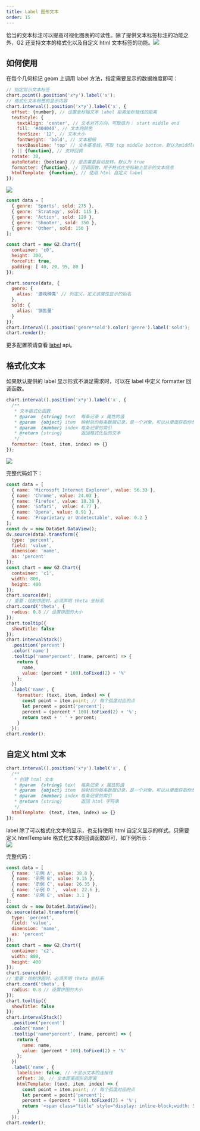 ```yaml
---
title: Label 图形文本
order: 15
---
```


恰当的文本标注可以提高可视化图表的可读性。除了提供文本标签标注的功能之外，G2 还支持文本的格式化以及自定义 html 文本标签的功能。![](https://gw.alipayobjects.com/zos/rmsportal/lSasYkLULFIHYIpEIeUw.png#align=left&display=inline&height=342&originHeight=342&originWidth=1064&status=done&width=1064)

## 如何使用

在每个几何标记 geom 上调用 label 方法，指定需要显示的数据维度即可：

```javascript
// 指定显示文本标签
chart.point().position('x*y').label('x');
// 格式化文本标签的显示内容
chart.interval().position('x*y').label('x', {
  offset: {number}, // 设置坐标轴文本 label 距离坐标轴线的距离
  textStyle: {
    textAlign: 'center', // 文本对齐方向，可取值为： start middle end
    fill: '#404040', // 文本的颜色
    fontSize: '12', // 文本大小
    fontWeight: 'bold', // 文本粗细
    textBaseline: 'top' // 文本基准线，可取 top middle bottom，默认为middle
  } || {function}, // 支持回调
  rotate: 30,
  autoRotate: {boolean} // 是否需要自动旋转，默认为 true
  formatter: {function}, // 回调函数，用于格式化坐标轴上显示的文本信息
  htmlTemplate: {function}, // 使用 html 自定义 label
});
```

![](https://cdn.nlark.com/yuque/0/2018/png/100996/1539841763704-ec891d93-1a16-4eb7-aa55-3616b9f0e092.png#align=left&display=inline&height=576&originHeight=576&originWidth=1708&status=done&width=747)

```javascript
const data = [
  { genre: 'Sports', sold: 275 },
  { genre: 'Strategy', sold: 115 },
  { genre: 'Action', sold: 120 },
  { genre: 'Shooter', sold: 350 },
  { genre: 'Other', sold: 150 }
];

const chart = new G2.Chart({
  container: 'c0',
  height: 300,
  forceFit: true,
  padding: [ 40, 20, 95, 80 ]
});

chart.source(data, {
  genre: {
    alias: '游戏种类' // 列定义，定义该属性显示的别名
  },
  sold: {
    alias: '销售量'
  }
});
chart.interval().position('genre*sold').color('genre').label('sold');
chart.render();
```

更多配置项请查看 [label](/zh/docs/manual/api/geometry#84ebds) api。

## 格式化文本

如果默认提供的 label 显示形式不满足需求时，可以在 label 中定义 formatter 回调函数。

```javascript
chart.interval().position('x*y').label('x', {
  /**
   * 文本格式化函数
   * @param  {string} text  每条记录 x 属性的值
   * @param  {object} item  映射后的每条数据记录，是一个对象，可以从里面获取你想要的数据信息
   * @param  {number} index 每条记录的索引
   * @return {string}       返回格式化后的文本
   */
  formatter: (text, item, index) => {}
});
```

![](https://cdn.nlark.com/yuque/0/2018/png/100996/1539841790486-6ef488aa-812c-4ddf-a9d1-1c6df32cd94a.png#align=left&display=inline&height=772&originHeight=772&originWidth=1688&status=done&width=747)

完整代码如下：

```javascript
const data = [
  { name: 'Microsoft Internet Explorer', value: 56.33 },
  { name: 'Chrome', value: 24.03 },
  { name: 'Firefox', value: 10.38 },
  { name: 'Safari',  value: 4.77 },
  { name: 'Opera', value: 0.91 },
  { name: 'Proprietary or Undetectable', value: 0.2 }
];
const dv = new DataSet.DataView();
dv.source(data).transform({
  type: 'percent',
  field: 'value',
  dimension: 'name',
  as: 'percent'
});
const chart = new G2.Chart({
  container: 'c1',
  width: 800,
  height: 400
});
chart.source(dv);
// 重要：绘制饼图时，必须声明 theta 坐标系
chart.coord('theta', {
  radius: 0.8 // 设置饼图的大小
});
chart.tooltip({
  showTitle: false
});
chart.intervalStack()
  .position('percent')
  .color('name')
  .tooltip('name*percent', (name, percent) => {
    return {
      name,
      value: (percent * 100).toFixed(2) + '%'
    };
  })
  .label('name', {
    formatter: (text, item, index) => {
      const point = item.point; // 每个弧度对应的点
      let percent = point['percent'];
      percent = (percent * 100).toFixed(2) + '%';
      return text + ' ' + percent;
    }
  });
chart.render();
```

## 自定义 html 文本

```javascript
chart.interval().position('x*y').label('x', {
  /**
   * 创建 html 文本
   * @param  {string} text  每条记录 x 属性的值
   * @param  {object} item  映射后的每条数据记录，是一个对象，可以从里面获取你想要的数据信息
   * @param  {number} index 每条记录的索引
   * @return {string}       返回 html 字符串
   */
  htmlTemplate: (text, item, index) => {}
});
```

label 除了可以格式化文本的显示，也支持使用 html 自定义显示的样式。只需要定义 htmlTemplate 格式化文本的回调函数即可，如下例所示：<br />![](https://cdn.nlark.com/yuque/0/2018/png/100996/1539841824912-9d43e749-c68d-47bd-9d39-e8f4a405d8f1.png#align=left&display=inline&height=796&originHeight=796&originWidth=1004&status=done&width=404)

完整代码：

```javascript
const data = [
  { name: '示例 A', value: 38.8 },
  { name: '示例 B', value: 9.15 },
  { name: '示例 C', value: 26.35 },
  { name: '示例 D ',  value: 22.6 },
  { name: '示例 E', value: 3.1 }
];
const dv = new DataSet.DataView();
dv.source(data).transform({
  type: 'percent',
  field: 'value',
  dimension: 'name',
  as: 'percent'
});
const chart = new G2.Chart({
  container: 'c2',
  width: 800,
  height: 400
});
chart.source(dv);
// 重要：绘制饼图时，必须声明 theta 坐标系
chart.coord('theta', {
  radius: 0.8 // 设置饼图的大小
});
chart.tooltip({
  showTitle: false
});
chart.intervalStack()
  .position('percent')
  .color('name')
  .tooltip('name*percent', (name, percent) => {
    return {
      name: name,
      value: (percent * 100).toFixed(2) + '%'
    };
  })
  .label('name', {
    labelLine: false, // 不显示文本的连接线
    offset: 30, // 文本距离图形的距离
    htmlTemplate: (text, item, index) => {
      const point = item.point; // 每个弧度对应的点
      let percent = point['percent'];
      percent = (percent * 100).toFixed(2) + '%';
      return '<span class="title" style="display: inline-block;width: 50px;">' + text + '</span><br><span style="color:' + point.color + '">' + percent + '</span>'; // 自定义 html 模板
    }
  });
chart.render();
```
